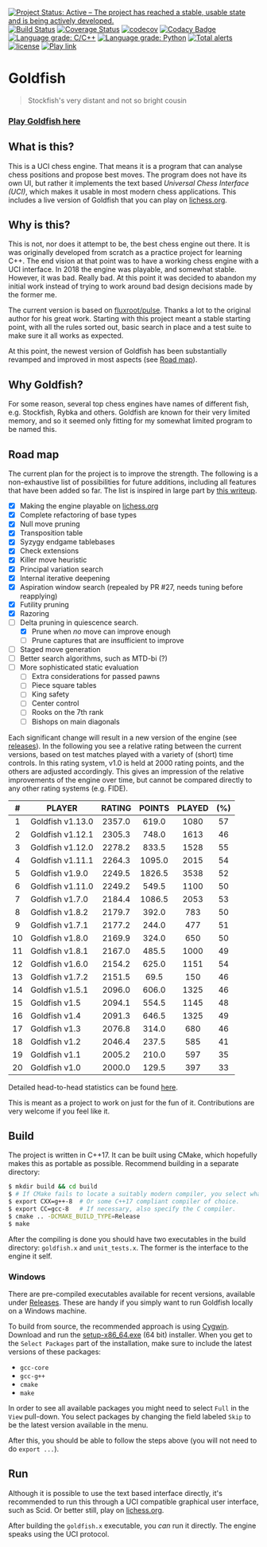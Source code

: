 [![Project Status: Active – The project has reached a stable, usable state and is being actively developed.](http://www.repostatus.org/badges/latest/active.svg)](http://www.repostatus.org/#active)
[![Build Status](https://travis-ci.org/bsamseth/Goldfish.svg?branch=master)](https://travis-ci.org/bsamseth/Goldfish)
[![Coverage Status](https://coveralls.io/repos/github/bsamseth/Goldfish/badge.svg?branch=master)](https://coveralls.io/github/bsamseth/Goldfish?branch=master)
[![codecov](https://codecov.io/gh/bsamseth/Goldfish/branch/master/graph/badge.svg)](https://codecov.io/gh/bsamseth/Goldfish)
[![Codacy Badge](https://api.codacy.com/project/badge/Grade/7f53976fd4bb42b4bfb2f53bd67fce65)](https://www.codacy.com/app/bsamseth/Goldfish?utm_source=github.com&amp;utm_medium=referral&amp;utm_content=bsamseth/Goldfish&amp;utm_campaign=Badge_Grade)
[![Language grade: C/C++](https://img.shields.io/lgtm/grade/cpp/g/bsamseth/Goldfish.svg?logo=lgtm&logoWidth=18)](https://lgtm.com/projects/g/bsamseth/Goldfish/context:cpp)
[![Language grade: Python](https://img.shields.io/lgtm/grade/python/g/bsamseth/Goldfish.svg?logo=lgtm&logoWidth=18)](https://lgtm.com/projects/g/bsamseth/Goldfish/context:python)
[![Total alerts](https://img.shields.io/lgtm/alerts/g/bsamseth/Goldfish.svg?logo=lgtm&logoWidth=18)](https://lgtm.com/projects/g/bsamseth/Goldfish/alerts/)
[![license](https://img.shields.io/github/license/mashape/apistatus.svg)](https://github.com/bsamseth/Goldfish/blob/master/LICENCE)
[![Play link](https://img.shields.io/badge/Play%20Goldfish-lichess-green.svg)](https://lichess.org/@/Goldfish-Engine)

# Goldfish
> Stockfish's very distant and not so bright cousin

### [Play Goldfish here](https://lichess.org/@/Goldfish-Engine)

## What is this?

This is a UCI chess engine. That means it is a program that can analyse chess
positions and propose best moves.  The program does not have its own UI, but
rather it implements the text based _Universal Chess Interface (UCI)_, which
makes it usable in most modern chess applications. This includes a live version
of Goldfish that you can play on [lichess.org](https://lichess.org/@/Goldfish-Engine). 

## Why is this?
This is not, nor does it attempt to be, the best chess engine out there.
It is was originally developed from scratch as a
practice project for learning C++. The end vision at that point was to have a
working chess engine with a UCI interface. In 2018 the engine was playable, and
somewhat stable. However, it was bad. Really bad. At this point it was decided
to abandon my initial work instead of trying to work around bad design
decisions made by the former me. 

The current version is based on
[fluxroot/pulse](https://github.com/fluxroot/pulse). Thanks a lot to the
original author for his great work. Starting with this project meant a stable
starting point, with all the rules sorted out, basic search in place and a test
suite to make sure it all works as expected.

At this point, the newest version of Goldfish has been substantially revamped and improved 
in most aspects (see [Road map](#road-map)).  

## Why Goldfish?

For some reason, several top chess engines have names of different fish, e.g.
Stockfish, Rybka and others. Goldfish are known for their very limited memory,
and so it seemed only fitting for my somewhat limited program to be named this. 

## Road map

The current plan for the project is to improve the strength. The following is a
non-exhaustive list of possibilities for future additions, including all features that have
been added so far. The list is inspired in large part by [this writeup](http://www.frayn.net/beowulf/theory.html).

-   [X] Making the engine playable on [lichess.org](lichess.org)
-   [X] Complete refactoring of base types
-   [X] Null move pruning
-   [X] Transposition table
-   [X] Syzygy endgame tablebases
-   [X] Check extensions
-   [X] Killer move heuristic
-   [X] Principal variation search
-   [X] Internal iterative deepening
-   [X] Aspiration window search (repealed by PR #27, needs tuning before reapplying)
-   [X] Futility pruning
-   [X] Razoring
-   [ ] Delta pruning in quiescence search.
    +   [X] Prune when _no_ move can improve enough
    +   [ ] Prune captures that are insufficient to improve
-   [ ] Staged move generation
-   [ ] Better search algorithms, such as MTD-bi (?)
-   [ ] More sophisticated static evaluation
    +   [ ] Extra considerations for passed pawns
    +   [ ] Piece square tables
    +   [ ] King safety
    +   [ ] Center control
    +   [ ] Rooks on the 7th rank
    +   [ ] Bishops on main diagonals

Each significant change will result in a new version of the engine (see
[releases](https://github.com/bsamseth/Goldfish/releases)). In the following
you see a relative rating between the current versions, based on test matches
played with a variety of (short) time controls. In this rating system, v1.0 is
held at 2000 rating points, and the others are adjusted accordingly.  This
gives an impression of the relative improvements of the engine over time, but
cannot be compared directly to any other rating systems (e.g. FIDE).


 |   # | PLAYER               |   RATING  | POINTS  | PLAYED   | (%)|
   |:---:|---|:---:|:---:|:---:|:---:|
 |   1 | Goldfish v1.13.0     |   2357.0  |  619.0  |   1080   |  57|
 |   2 | Goldfish v1.12.1     |   2305.3  |  748.0  |   1613   |  46|
 |   3 | Goldfish v1.12.0     |   2278.2  |  833.5  |   1528   |  55|
 |   4 | Goldfish v1.11.1     |   2264.3  | 1095.0  |   2015   |  54|
 |   5 | Goldfish v1.9.0      |   2249.5  | 1826.5  |   3538   |  52|
 |   6 | Goldfish v1.11.0     |   2249.2  |  549.5  |   1100   |  50|
 |   7 | Goldfish v1.7.0      |   2184.4  | 1086.5  |   2053   |  53|
 |   8 | Goldfish v1.8.2      |   2179.7  |  392.0  |    783   |  50|
 |   9 | Goldfish v1.7.1      |   2177.2  |  244.0  |    477   |  51|
 |  10 | Goldfish v1.8.0      |   2169.9  |  324.0  |    650   |  50|
 |  11 | Goldfish v1.8.1      |   2167.0  |  485.5  |   1000   |  49|
 |  12 | Goldfish v1.6.0      |   2154.2  |  625.0  |   1151   |  54|
 |  13 | Goldfish v1.7.2      |   2151.5  |   69.5  |    150   |  46|
 |  14 | Goldfish v1.5.1      |   2096.0  |  606.0  |   1325   |  46|
 |  15 | Goldfish v1.5        |   2094.1  |  554.5  |   1145   |  48|
 |  16 | Goldfish v1.4        |   2091.3  |  646.5  |   1325   |  49|
 |  17 | Goldfish v1.3        |   2076.8  |  314.0  |    680   |  46|
 |  18 | Goldfish v1.2        |   2046.4  |  237.5  |    585   |  41|
 |  19 | Goldfish v1.1        |   2005.2  |  210.0  |    597   |  35|
 |  20 | Goldfish v1.0        |   2000.0  |  129.5  |    397   |  33|

Detailed head-to-head statistics can be found [here](head-to-head-history.txt).

This is meant as a project to work on just for the fun of it.
Contributions are very welcome if you feel like it.

## Build

The project is written in C++17. It can be built using CMake, which hopefully makes this as portable as
possible. Recommend building in a separate directory:

``` bash
$ mkdir build && cd build
$ # If CMake fails to locate a suitably modern compiler, you select what to use explicitly.
$ export CXX=g++-8  # Or some C++17 compliant compiler of choice.
$ export CC=gcc-8   # If necessary, also specify the C compiler.
$ cmake .. -DCMAKE_BUILD_TYPE=Release
$ make
```

After the compiling is done you should have two executables in the build
directory: `goldfish.x` and `unit_tests.x`. The former is the interface to the
engine it self.

### Windows 

There are pre-compiled executables available for recent versions, available under [Releases](https://github.com/bsamseth/Goldfish/releases). These are handy if you simply want to run Goldfish locally on a Windows machine.

To build from source, the recommended approach is using
[Cygwin](https://www.cygwin.com/). Download and run the
[setup-x86_64.exe](https://www.cygwin.com/setup-x86_64.exe) (64 bit) installer.
When you get to the `Select Packages` part of the installation, make sure to
include the latest versions of these packages:

  - `gcc-core`
  - `gcc-g++`
  - `cmake`
  - `make`

In order to see all available packages you might need to select `Full` in the
`View` pull-down. You select packages by changing the field labeled `Skip` to
be the latest version available in the menu.

After this, you should be able to follow the steps above (you will not need to do `export ...`).

## Run

Although it is possible to use the text based interface directly, it's
recommended to run this through a UCI compatible graphical user interface, such
as Scid. Or better still, play on [lichess.org](https://lichess.org/@/Goldfish-Engine).

After building the `goldfish.x` executable, you _can_ run it directly. The engine
speaks using the UCI protocol.
